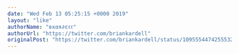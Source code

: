 ```yaml
---
date: "Wed Feb 13 05:25:15 +0000 2019"
layout: "like"
authorName: "вкαя∂εℓℓ"
authorUrl: "https://twitter.com/briankardell"
originalPost: "https://twitter.com/briankardell/status/1095554474255532032"
---
```

